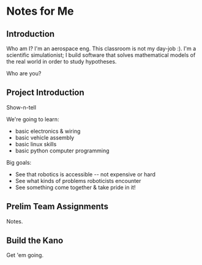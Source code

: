 # Notes for Me

## Introduction

Who am I? I'm an aerospace eng. This classroom is not my day-job :). I'm a scientific simulationist; I build software that solves mathematical models of the real world in order to study hypotheses.

Who are you?

## Project Introduction

Show-n-tell

We're going to learn:
* basic electronics & wiring
* basic vehicle assembly
* basic linux skills
* basic python computer programming

Big goals:
* See that robotics is accessible -- not expensive or hard
* See what kinds of problems roboticists encounter
* See something come together & take pride in it!

## Prelim Team Assignments

Notes.

## Build the Kano

Get 'em going.